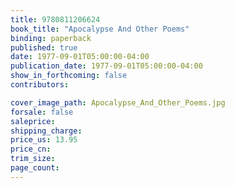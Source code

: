 ```yaml
---
title: 9780811206624
book_title: "Apocalypse And Other Poems"
binding: paperback
published: true
date: 1977-09-01T05:00:00-04:00
publication_date: 1977-09-01T05:00:00-04:00
show_in_forthcoming: false
contributors:

cover_image_path: Apocalypse_And_Other_Poems.jpg
forsale: false
saleprice:
shipping_charge:
price_us: 13.95
price_cn:
trim_size:
page_count:
---
```


